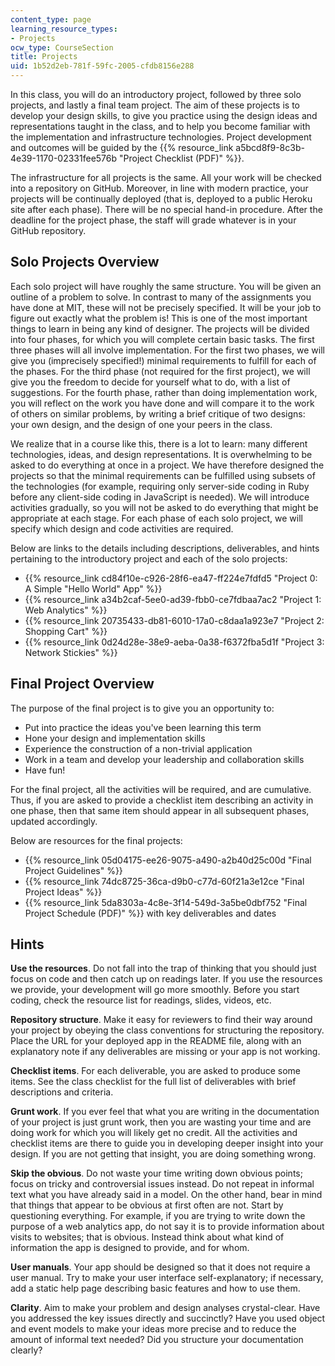 ```yaml
---
content_type: page
learning_resource_types:
- Projects
ocw_type: CourseSection
title: Projects
uid: 1b52d2eb-781f-59fc-2005-cfdb8156e288
---
```


In this class, you will do an introductory project, followed by three solo projects, and lastly a final team project. The aim of these projects is to develop your design skills, to give you practice using the design ideas and representations taught in the class, and to help you become familiar with the implementation and infrastructure technologies. Project development and outcomes will be guided by the {{% resource_link a5bcd8f9-8c3b-4e39-1170-02331fee576b "Project Checklist (PDF)" %}}.

The infrastructure for all projects is the same. All your work will be checked into a repository on GitHub. Moreover, in line with modern practice, your projects will be continually deployed (that is, deployed to a public Heroku site after each phase). There will be no special hand-in procedure. After the deadline for the project phase, the staff will grade whatever is in your GitHub repository.

Solo Projects Overview
----------------------

Each solo project will have roughly the same structure. You will be given an outline of a problem to solve. In contrast to many of the assignments you have done at MIT, these will not be precisely specified. It will be your job to figure out exactly what the problem is! This is one of the most important things to learn in being any kind of designer. The projects will be divided into four phases, for which you will complete certain basic tasks. The first three phases will all involve implementation. For the first two phases, we will give you (imprecisely specified!) minimal requirements to fulfill for each of the phases. For the third phase (not required for the first project), we will give you the freedom to decide for yourself what to do, with a list of suggestions. For the fourth phase, rather than doing implementation work, you will reflect on the work you have done and will compare it to the work of others on similar problems, by writing a brief critique of two designs: your own design, and the design of one your peers in the class.

We realize that in a course like this, there is a lot to learn: many different technologies, ideas, and design representations. It is overwhelming to be asked to do everything at once in a project. We have therefore designed the projects so that the minimal requirements can be fulfilled using subsets of the technologies (for example, requiring only server-side coding in Ruby before any client-side coding in JavaScript is needed). We will introduce activities gradually, so you will not be asked to do everything that might be appropriate at each stage. For each phase of each solo project, we will specify which design and code activities are required.

Below are links to the details including descriptions, deliverables, and hints pertaining to the introductory project and each of the solo projects:

*   {{% resource_link cd84f10e-c926-28f6-ea47-ff224e7fdfd5 "Project 0: A Simple \"Hello World\" App" %}}
*   {{% resource_link a34b2caf-5ee0-ad39-fbb0-ce7fdbaa7ac2 "Project 1: Web Analytics" %}}
*   {{% resource_link 20735433-db81-6010-17a0-c8daa1a923e7 "Project 2: Shopping Cart" %}}
*   {{% resource_link 0d24d28e-38e9-aeba-0a38-f6372fba5d1f "Project 3: Network Stickies" %}}

Final Project Overview
----------------------

The purpose of the final project is to give you an opportunity to:

*   Put into practice the ideas you've been learning this term
*   Hone your design and implementation skills
*   Experience the construction of a non-trivial application
*   Work in a team and develop your leadership and collaboration skills
*   Have fun!

For the final project, all the activities will be required, and are cumulative. Thus, if you are asked to provide a checklist item describing an activity in one phase, then that same item should appear in all subsequent phases, updated accordingly.

Below are resources for the final projects:

*   {{% resource_link 05d04175-ee26-9075-a490-a2b40d25c00d "Final Project Guidelines" %}}
*   {{% resource_link 74dc8725-36ca-d9b0-c77d-60f21a3e12ce "Final Project Ideas" %}}
*   {{% resource_link 5da8303a-4c8e-3f14-549d-3a5be0dbf752 "Final Project Schedule (PDF)" %}} with key deliverables and dates

Hints
-----

**Use the resources**. Do not fall into the trap of thinking that you should just focus on code and then catch up on readings later. If you use the resources we provide, your development will go more smoothly. Before you start coding, check the resource list for readings, slides, videos, etc.

**Repository structure**. Make it easy for reviewers to find their way around your project by obeying the class conventions for structuring the repository. Place the URL for your deployed app in the README file, along with an explanatory note if any deliverables are missing or your app is not working.

**Checklist items**. For each deliverable, you are asked to produce some items. See the class checklist for the full list of deliverables with brief descriptions and criteria.

**Grunt work**. If you ever feel that what you are writing in the documentation of your project is just grunt work, then you are wasting your time and are doing work for which you will likely get no credit. All the activities and checklist items are there to guide you in developing deeper insight into your design. If you are not getting that insight, you are doing something wrong.

**Skip the obvious**. Do not waste your time writing down obvious points; focus on tricky and controversial issues instead. Do not repeat in informal text what you have already said in a model. On the other hand, bear in mind that things that appear to be obvious at first often are not. Start by questioning everything. For example, if you are trying to write down the purpose of a web analytics app, do not say it is to provide information about visits to websites; that is obvious. Instead think about what kind of information the app is designed to provide, and for whom.

**User manuals**. Your app should be designed so that it does not require a user manual. Try to make your user interface self-explanatory; if necessary, add a static help page describing basic features and how to use them.

**Clarity**. Aim to make your problem and design analyses crystal-clear. Have you addressed the key issues directly and succinctly? Have you used object and event models to make your ideas more precise and to reduce the amount of informal text needed? Did you structure your documentation clearly?